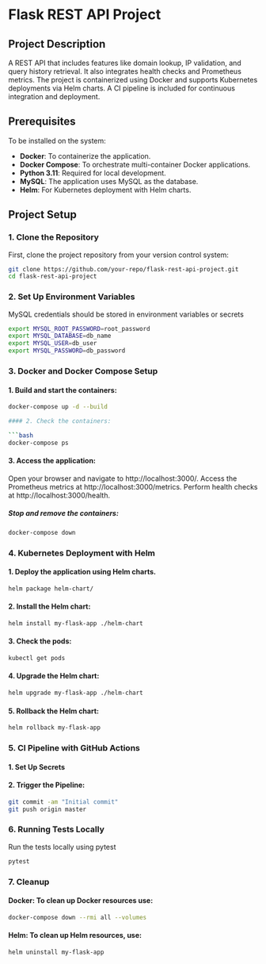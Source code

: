 # Flask REST API Project

## Project Description

A REST API that includes features like domain lookup, IP validation, and query history retrieval.
It also integrates health checks and Prometheus metrics.
The project is containerized using Docker and supports Kubernetes deployments via Helm charts.
A CI pipeline is included for continuous integration and deployment.

## Prerequisites

To be installed on the system:

- **Docker**: To containerize the application.
- **Docker Compose**: To orchestrate multi-container Docker applications.
- **Python 3.11**: Required for local development.
- **MySQL**: The application uses MySQL as the database.
- **Helm**: For Kubernetes deployment with Helm charts.

## Project Setup

### 1. Clone the Repository

First, clone the project repository from your version control system:

```bash
git clone https://github.com/your-repo/flask-rest-api-project.git
cd flask-rest-api-project
```

### 2. Set Up Environment Variables

MySQL credentials should be stored in environment variables or secrets

```bash
export MYSQL_ROOT_PASSWORD=root_password
export MYSQL_DATABASE=db_name
export MYSQL_USER=db_user
export MYSQL_PASSWORD=db_password
```

### 3. Docker and Docker Compose Setup

#### 1. Build and start the containers:

```bash
docker-compose up -d --build

#### 2. Check the containers:

```bash
docker-compose ps
```

#### 3. Access the application:

Open your browser and navigate to http://localhost:3000/.
Access the Prometheus metrics at http://localhost:3000/metrics.
Perform health checks at http://localhost:3000/health.

##### Stop and remove the containers:

```bash
docker-compose down
```


### 4. Kubernetes Deployment with Helm

#### 1. Deploy the application using Helm charts.

```bash
helm package helm-chart/
```

#### 2. Install the Helm chart:

```bash
helm install my-flask-app ./helm-chart
```

#### 3. Check the pods:

```bash
kubectl get pods
```

#### 4. Upgrade the Helm chart:

```bash
helm upgrade my-flask-app ./helm-chart
```

#### 5. Rollback the Helm chart:

```bash
helm rollback my-flask-app
```


### 5. CI Pipeline with GitHub Actions

#### 1. Set Up Secrets

#### 2. Trigger the Pipeline:

```bash
git commit -am "Initial commit"
git push origin master
```


### 6. Running Tests Locally

Run the tests locally using pytest

```bash
pytest
```

### 7. Cleanup

#### Docker: To clean up Docker resources use:

```bash
docker-compose down --rmi all --volumes
```

#### Helm: To clean up Helm resources, use:

```bash
helm uninstall my-flask-app
```
